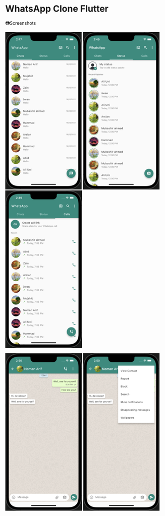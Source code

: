 # WhatsApp Clone Flutter

📷Screenshots

<img src="screenshots/chat.png" height='500px' />                    <img src="screenshots/status.png" height='500px' />                    <img src="screenshots/calls.png" height='500px' />

<img src="screenshots/messages.png" height='500px' />                    <img src="screenshots/message_dropdown.png" height='500px' />
